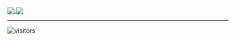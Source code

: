 
<a href="https://github.com/jmcgrath207/">
  <img align="center" src="https://github-readme-stats.vercel.app/api?username=jmcgrath207&count_private=true&show_icons=true&include_all_commits=true" />
</a>

<a href="https://github.com/jmcgrath207/">
  <img align="center" src="https://github-readme-stats.vercel.app/api/top-langs/?username=jmcgrath207&hide=javascript,java,html,css,typescript&layout=compact&langs_count=20" />
</a>

---

![visitors](https://visitor-badge.glitch.me/badge?page_id=jmcgrath207.github)


<!--
**jmcgrath207/jmcgrath207** is a ✨ _special_ ✨ repository because its `README.md` (this file) appears on your GitHub profile.

Here are some ideas to get you started:

- 🔭 I’m currently working on ...
- 🌱 I’m currently learning ...
- 👯 I’m looking to collaborate on ...
- 🤔 I’m looking for help with ...
- 💬 Ask me about ...
- 📫 How to reach me: ...
- 😄 Pronouns: ...
- ⚡ Fun fact: ...
-->

